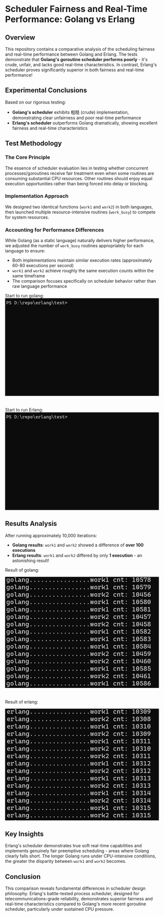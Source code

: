 # Scheduler Fairness and Real-Time Performance: Golang vs Erlang

## Overview

This repository contains a comparative analysis of the scheduling fairness and real-time performance between Golang and Erlang. The tests demonstrate that **Golang's goroutine scheduler performs poorly** - it's crude, unfair, and lacks good real-time characteristics. In contrast, Erlang's scheduler proves significantly superior in both fairness and real-time performance!

## Experimental Conclusions

Based on our rigorous testing:

- **Golang's scheduler** exhibits 粗糙 (crude) implementation, demonstrating clear unfairness and poor real-time performance
- **Erlang's scheduler** outperforms Golang dramatically, showing excellent fairness and real-time characteristics

## Test Methodology

### The Core Principle
The essence of scheduler evaluation lies in testing whether concurrent processes/goroutines receive fair treatment even when some routines are consuming substantial CPU resources. Other routines should enjoy equal execution opportunities rather than being forced into delay or blocking.

### Implementation Approach
We designed two identical functions (`work1` and `work2`) in both languages, then launched multiple resource-intensive routines (`work_busy`) to compete for system resources.  

### Accounting for Performance Differences
While Golang (as a static language) naturally delivers higher performance, we adjusted the number of `work_busy` routines appropriately for each language to ensure:
- Both implementations maintain similar execution rates (approximately 60-80 executions per second)
- `work1` and `work2` achieve roughly the same execution counts within the same timeframe
- The comparison focuses specifically on scheduler behavior rather than raw language performance


Start to run golang:
![golang start](./res/golang_start.gif)
<br><br><br>
Start to run Erlang:
![erlang start](./res/erlang_start.gif)

## Results Analysis

After running approximately 10,000 iterations:

- **Golang results**: `work1` and `work2` showed a difference of **over 100 executions**
- **Erlang results**: `work1` and `work2` differed by only **1 execution** - an astonishing result!

Result of golang:  

![golang end](./res/golang_end.png)
<br><br><br>
Result of erlang:  

![erlang end](./res/erlang_end.png)

## Key Insights

Erlang's scheduler demonstrates true soft real-time capabilities and implements genuinely fair preemptive scheduling - areas where Golang clearly falls short. The longer Golang runs under CPU-intensive conditions, the greater the disparity between `work1` and `work2` becomes.

## Conclusion

This comparison reveals fundamental differences in scheduler design philosophy. Erlang's battle-tested process scheduler, designed for telecommunications-grade reliability, demonstrates superior fairness and real-time characteristics compared to Golang's more recent goroutine scheduler, particularly under sustained CPU pressure.
